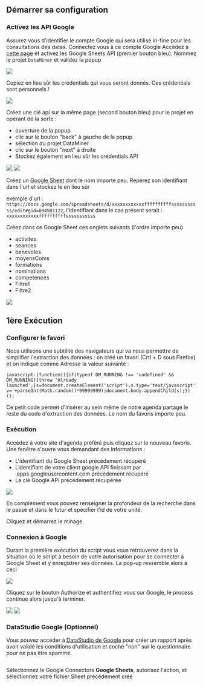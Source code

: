 ## Démarrer sa configuration

### Activez les API Google

Assurez vous d'identifier le compte Google qui sera utilisé in-fine pour les consultations des datas. 
Connectez vous à ce compte Google
Accédez à [cette page](https://developers.google.com/sheets/api/quickstart/js) et activez les Google Sheets API (premier bouton bleu). Nommez le projet ```DataMiner``` et validez la popup

![](./data/tuto01.png)

Copiez en lieu sûr les crédentials qui vous seront donnés. Ces crédentials sont personnels !

![](./data/tuto02.png)

Créez une clé api sur la même page (second bouton bleu) pour le projet en opérant de la sorte : 
 * ouverture de la popup
 * clic sur le bouton "back" à gauche de la popup
 * sélection du projet DataMiner
 * clic sur le bouton "next" à droite
 * Stockez également en lieu sûr les crédentials API

![](./data/tuto03.png)
![](./data/tuto04.png)

Créez un [Google Sheet](https://docs.google.com/spreadsheets/u/0/) dont le nom importe peu. Repérez son identifiant dans l'url et stockez le en lieu sûr

exemple d'url : `https://docs.google.com/spreadsheets/d/xxxxxxxxxxxxffffffffffsssssssssss/edit#gid=894581122`, l'identifiant dans le cas présent serait : `xxxxxxxxxxxxffffffffffsssssssssss`

Créez dans ce Google Sheet ces onglets suivants (l'ordre importe peu)
 * activites
 * seances
 * benevoles
 * moyensComs
 * formations
 * nominations
 * competences
 * Filtre1
 * Filtre2
 
![](./data/tuto05.png)

## 1ère Exécution

### Configurer le favori

Nous utilisons une subtilité des navigateurs qui va nous permettre de simplifier l'extraction des données : on créé un favori (Crtl + D sous Firefox) et on indique comme Adresse la valeur suivante : 

```
javascript:(function(){if(typeof DM_RUNNING !== 'undefined' && DM_RUNNING){throw 'Already launched';}s=document.createElement('script');s.type='text/javascript';s.src='https://besstiolle.github.io/dataMiner/dist/main.js?v='+parseInt(Math.random()*99999999);document.body.appendChild(s);})();
```

Ce petit code permet d'insérer au sein même de notre agenda partagé le reste du code d'extraction des données. Le nom du favoris importe peu.

### Exécution

Accédez à votre site d'agenda préféré puis cliquez sur le nouveau favoris. Une fenêtre s'ouvre vous demandant des informations : 
 * L'identifiant du Google Sheet précédement récupéré
 * Lidentifiant de votre client google API finissant par .apps.googleusercontent.com précédement récupéré
 * La clé Google API précédement récupérée

![](./data/tuto06.png)

En complément vous pouvez renseigner la profondeur de la recherche dans le passé et dans le futur et spécifier l'id de votre unité.

Cliquez et démarrez le minage.

### Connexion à Google

Durant la première exécution du script vous vous retrouverez dans la situation où le script à besoin de votre autorisation pour se connecter à Google Sheet et y enregistrer ses données. La pop-up ressemble alors à ceci

![](./data/tuto07.png)

Cliquez sur le bouton Authorize et authentifiez vous sur Google, le process continue alors jusqu'à terminer.

![](./data/tuto08.png)
![](./data/tuto99.png)

### DataStudio Google (Optionnel)

Vous pouvez accéder à [DataStudio de Google](https://datastudio.google.com) pour créer un rapport après avoir validé les conditions d'utilisation et coché "non" sur le questionnaire pour ne pas être spammé.

<img>

Sélectionnez le Google Connectors **Google Sheets**, autorisez l'action, et sélectionnez votre fichier Sheet précédement créé